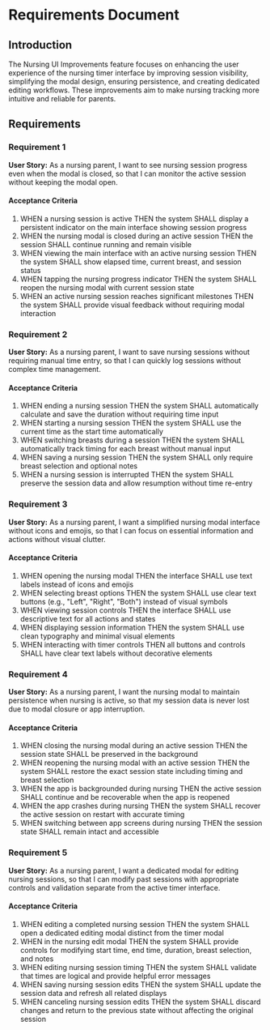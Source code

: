 # Requirements Document

## Introduction

The Nursing UI Improvements feature focuses on enhancing the user experience of the nursing timer interface by improving session visibility, simplifying the modal design, ensuring persistence, and creating dedicated editing workflows. These improvements aim to make nursing tracking more intuitive and reliable for parents.

## Requirements

### Requirement 1

**User Story:** As a nursing parent, I want to see nursing session progress even when the modal is closed, so that I can monitor the active session without keeping the modal open.

#### Acceptance Criteria

1. WHEN a nursing session is active THEN the system SHALL display a persistent indicator on the main interface showing session progress
2. WHEN the nursing modal is closed during an active session THEN the session SHALL continue running and remain visible
3. WHEN viewing the main interface with an active nursing session THEN the system SHALL show elapsed time, current breast, and session status
4. WHEN tapping the nursing progress indicator THEN the system SHALL reopen the nursing modal with current session state
5. WHEN an active nursing session reaches significant milestones THEN the system SHALL provide visual feedback without requiring modal interaction

### Requirement 2

**User Story:** As a nursing parent, I want to save nursing sessions without requiring manual time entry, so that I can quickly log sessions without complex time management.

#### Acceptance Criteria

1. WHEN ending a nursing session THEN the system SHALL automatically calculate and save the duration without requiring time input
2. WHEN starting a nursing session THEN the system SHALL use the current time as the start time automatically
3. WHEN switching breasts during a session THEN the system SHALL automatically track timing for each breast without manual input
4. WHEN saving a nursing session THEN the system SHALL only require breast selection and optional notes
5. WHEN a nursing session is interrupted THEN the system SHALL preserve the session data and allow resumption without time re-entry

### Requirement 3

**User Story:** As a nursing parent, I want a simplified nursing modal interface without icons and emojis, so that I can focus on essential information and actions without visual clutter.

#### Acceptance Criteria

1. WHEN opening the nursing modal THEN the interface SHALL use text labels instead of icons and emojis
2. WHEN selecting breast options THEN the system SHALL use clear text buttons (e.g., "Left", "Right", "Both") instead of visual symbols
3. WHEN viewing session controls THEN the interface SHALL use descriptive text for all actions and states
4. WHEN displaying session information THEN the system SHALL use clean typography and minimal visual elements
5. WHEN interacting with timer controls THEN all buttons and controls SHALL have clear text labels without decorative elements

### Requirement 4

**User Story:** As a nursing parent, I want the nursing modal to maintain persistence when nursing is active, so that my session data is never lost due to modal closure or app interruption.

#### Acceptance Criteria

1. WHEN closing the nursing modal during an active session THEN the session state SHALL be preserved in the background
2. WHEN reopening the nursing modal with an active session THEN the system SHALL restore the exact session state including timing and breast selection
3. WHEN the app is backgrounded during nursing THEN the active session SHALL continue and be recoverable when the app is reopened
4. WHEN the app crashes during nursing THEN the system SHALL recover the active session on restart with accurate timing
5. WHEN switching between app screens during nursing THEN the session state SHALL remain intact and accessible

### Requirement 5

**User Story:** As a nursing parent, I want a dedicated modal for editing nursing sessions, so that I can modify past sessions with appropriate controls and validation separate from the active timer interface.

#### Acceptance Criteria

1. WHEN editing a completed nursing session THEN the system SHALL open a dedicated editing modal distinct from the timer modal
2. WHEN in the nursing edit modal THEN the system SHALL provide controls for modifying start time, end time, duration, breast selection, and notes
3. WHEN editing nursing session timing THEN the system SHALL validate that times are logical and provide helpful error messages
4. WHEN saving nursing session edits THEN the system SHALL update the session data and refresh all related displays
5. WHEN canceling nursing session edits THEN the system SHALL discard changes and return to the previous state without affecting the original session
